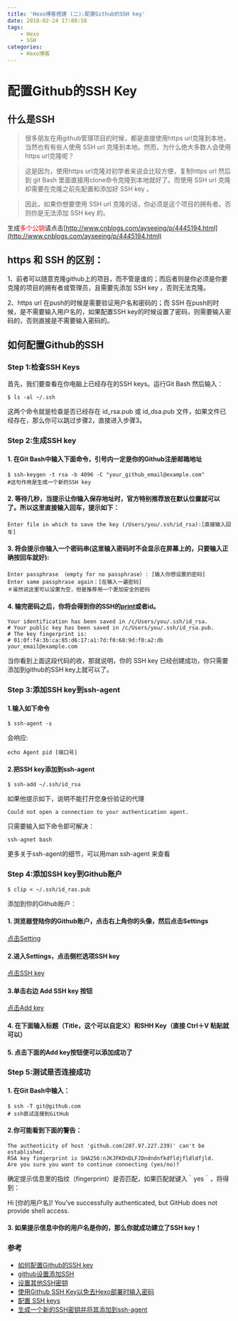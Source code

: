 ```yaml
---
title: 'Hexo博客搭建 (二):配置Github的SSH key'
date: 2018-02-24 17:08:58
tags:
	- Hexo
	- SSH
categories: 
	- Hexo博客
---
```


# 配置Github的SSH Key

## 什么是SSH

> 很多朋友在用github管理项目的时候，都是直接使用https url克隆到本地，当然也有有些人使用 SSH url 克隆到本地。然而，为什么绝大多数人会使用https url克隆呢？

> 这是因为，使用https url克隆对初学者来说会比较方便，复制https url 然后到 git Bash 里面直接用clone命令克隆到本地就好了。而使用 SSH url 克隆却需要在克隆之前先配置和添加好 SSH key 。

> 因此，如果你想要使用 SSH url 克隆的话，你必须是这个项目的拥有者。否则你是无法添加 SSH key 的。

生成<font color=red>多个公钥</font>请点击[http://www.cnblogs.com/ayseeing/p/4445194.html](http://www.cnblogs.com/ayseeing/p/4445194.html)

## https 和 SSH 的区别：

1、前者可以随意克隆github上的项目，而不管是谁的；而后者则是你必须是你要克隆的项目的拥有者或管理员，且需要先添加 SSH key ，否则无法克隆。

2、https url 在push的时候是需要验证用户名和密码的；而 SSH 在push的时候，是不需要输入用户名的，如果配置SSH key的时候设置了密码，则需要输入密码的，否则直接是不需要输入密码的。

## 如何配置Github的SSH

### Step 1:检查SSH Keys

首先，我们要查看在你电脑上已经存在的SSH keys。运行Git Bash 然后输入：

```
$ ls -al ~/.ssh
```

这两个命令就是检查是否已经存在 id_rsa.pub 或 id_dsa.pub 文件，如果文件已经存在，那么你可以跳过步骤2，直接进入步骤3。

### Step 2:生成SSH key

#### 1. 在Git Bash中输入下面命令，引号内一定是你的Github注册邮箱地址

```
$ ssh-keygen -t rsa -b 4096 -C "your_github_email@example.com" 
#这句作用是生成一个新的SSH key
```

#### 2. 等待几秒，当提示让你输入保存地址时，官方特别推荐放在默认位置就可以了。所以这里直接输入回车，提示如下：

```
Enter file in which to save the key (/Users/you/.ssh/id_rsa):[直接输入回车]
```

#### 3. 将会提示你输入一个密码串(这里输入密码时不会显示在屏幕上的，只要输入正确按回车就好):

```
Enter passphrase （empty for no passphrase）: [输入你想设置的密码]
Enter same passphrase again：[在输入一遍密码]
＃虽然说这里可以设置为空，但是推荐用一个更加安全的密码
```

#### 4. 输完密码之后，你将会得到你的SSH的[print](https://ws1.sinaimg.cn/large/ad3a9ce5gy1foroi8j00ej217s0oojxi.jpg)或者id。

```
Your identification has been saved in /c/Users/you/.ssh/id_rsa.
# Your public key has been saved in /c/Users/you/.ssh/id_rsa.pub.
# The key fingerprint is:
# 01:0f:f4:3b:ca:85:d6:17:a1:7d:f0:68:9d:f0:a2:db your_email@example.com
```
当你看到上面这段代码的收，那就说明，你的 SSH key 已经创建成功，你只需要添加到github的SSH key上就可以了。

### Step 3:添加SSH key到ssh-agent

#### 1.输入如下命令

```
$ ssh-agent -s
```
会响应:

```
echo Agent pid [端口号]
```
#### 2.把SSH key添加到ssh-agent

```
$ ssh-add ~/.ssh/id_rsa
```
如果他提示如下，说明不能打开您身份验证的代理

```
Could not open a connection to your authentication agent.
```
只需要输入如下命令即可解决：

```
ssh-agnet bash
```
更多关于ssh-agent的细节，可以用man ssh-agent 来查看

### Step 4:添加SSH key到Github账户

```
$ clip < ~/.ssh/id_ras.pub
```
添加到你的Github账户：

#### 1. 浏览器登陆你的Github账户，点击右上角你的头像，然后点击Settings

[点击Setting](http://ww4.sinaimg.cn/large/8ac969edjw1f1zt9l88fjj20di0ki0u0.jpg)

#### 2.进入Settings，点击侧栏选项SSH key

[点击SSH key](http://ww4.sinaimg.cn/mw690/8ac969edjw1f1zt9lca00j20fs0qsmyx.jpg)

#### 3.单击右边 Add SSH key 按钮

[点击Add key](http://ww3.sinaimg.cn/mw690/8ac969edjw1f1zt9m4k6tj20wm05cta4.jpg)

#### 4. 在下面输入标题（Title，这个可以自定义）和SHH Key（直接 Ctrl＋V 粘贴就可以）

#### 5. 点击下面的Add key按钮便可以添加成功了

### Step 5:测试是否连接成功

#### 1. 在Git Bash中输入：

```
$ ssh -T git@github.com
# ssh尝试连接到GitHub
```

#### 2.你可能看到下面的警告：

```
The authenticity of host 'github.com(207.97.227.239)' can't be established.
RSA key fingerprint is SHA256:nJKJFKDnDLFJDndndnfkdfldjfldldfjld.
Are you sure you want to continue connecting (yes/no)?
```
确定提示信息里的指纹（fingerprint）是否匹配，如果匹配就键入｀yes｀，将得到：

Hi [你的用户名]! You’ve successfully authenticated, but GitHub does not provide shell access.

#### 3. 如果提示信息中你的用户名是你的，那么你就成功建立了SSH key！

### 参考

* [如何配置Github的SSH key](http://mungo.space/2015/10/13/how-to-config-ssh-on-github/index.html)
* [github设置添加SSH](https://www.cnblogs.com/ayseeing/p/3572582.html)
* [设置其他SSH密钥](https://confluence.atlassian.com/bitbucket/set-up-additional-ssh-keys-271943168.html#SetupadditionalSSHkeys-Step2.(Mercurialonly)EnableSSHcompression)
* [使用Github SSH Key以免去Hexo部署时输入密码](https://xuanwo.org/2015/02/07/generate-a-ssh-key/)
* [配置 SSH keys](https://www.jianshu.com/p/05289a4bc8b2)
* [生成一个新的SSH密钥并将其添加到ssh-agent](https://help.github.com/articles/generating-a-new-ssh-key-and-adding-it-to-the-ssh-agent/)






